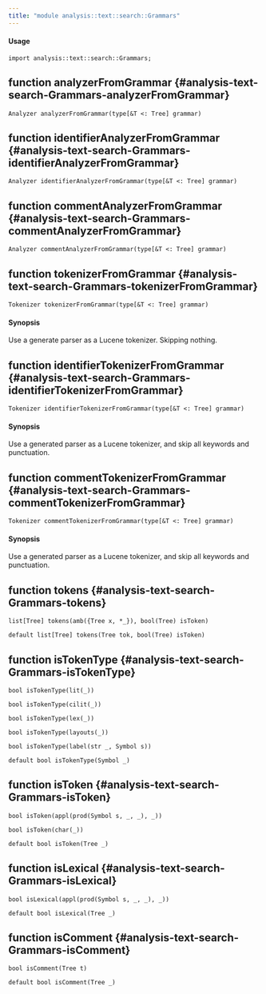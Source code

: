 ```yaml
---
title: "module analysis::text::search::Grammars"
---
```


#### Usage

`import analysis::text::search::Grammars;`


## function analyzerFromGrammar {#analysis-text-search-Grammars-analyzerFromGrammar}

```rascal
Analyzer analyzerFromGrammar(type[&T <: Tree] grammar)

```

## function identifierAnalyzerFromGrammar {#analysis-text-search-Grammars-identifierAnalyzerFromGrammar}

```rascal
Analyzer identifierAnalyzerFromGrammar(type[&T <: Tree] grammar)

```

## function commentAnalyzerFromGrammar {#analysis-text-search-Grammars-commentAnalyzerFromGrammar}

```rascal
Analyzer commentAnalyzerFromGrammar(type[&T <: Tree] grammar)

```

## function tokenizerFromGrammar {#analysis-text-search-Grammars-tokenizerFromGrammar}

```rascal
Tokenizer tokenizerFromGrammar(type[&T <: Tree] grammar)

```

#### Synopsis

Use a generate parser as a Lucene tokenizer. Skipping nothing.

## function identifierTokenizerFromGrammar {#analysis-text-search-Grammars-identifierTokenizerFromGrammar}

```rascal
Tokenizer identifierTokenizerFromGrammar(type[&T <: Tree] grammar)

```

#### Synopsis

Use a generated parser as a Lucene tokenizer, and skip all keywords and punctuation.

## function commentTokenizerFromGrammar {#analysis-text-search-Grammars-commentTokenizerFromGrammar}

```rascal
Tokenizer commentTokenizerFromGrammar(type[&T <: Tree] grammar)

```

#### Synopsis

Use a generated parser as a Lucene tokenizer, and skip all keywords and punctuation.

## function tokens {#analysis-text-search-Grammars-tokens}

```rascal
list[Tree] tokens(amb({Tree x, *_}), bool(Tree) isToken)

default list[Tree] tokens(Tree tok, bool(Tree) isToken)

```

## function isTokenType {#analysis-text-search-Grammars-isTokenType}

```rascal
bool isTokenType(lit(_))

bool isTokenType(cilit(_))

bool isTokenType(lex(_))

bool isTokenType(layouts(_))

bool isTokenType(label(str _, Symbol s))

default bool isTokenType(Symbol _)

```

## function isToken {#analysis-text-search-Grammars-isToken}

```rascal
bool isToken(appl(prod(Symbol s, _, _), _))

bool isToken(char(_))

default bool isToken(Tree _)

```

## function isLexical {#analysis-text-search-Grammars-isLexical}

```rascal
bool isLexical(appl(prod(Symbol s, _, _), _))

default bool isLexical(Tree _)

```

## function isComment {#analysis-text-search-Grammars-isComment}

```rascal
bool isComment(Tree t)

default bool isComment(Tree _)

```

